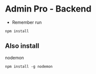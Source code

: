 # Admin Pro - Backend

- Remember run

```
npm install
```

## Also install
nodemon
```
npm install -g nodemon
```
